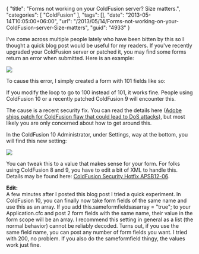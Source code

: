 {
	"title": "Forms not working on your ColdFusion server? Size matters.",
	"categories": [
		"ColdFusion"
	],
	"tags": [],
	"date": "2013-05-14T10:05:00+06:00",
	"url": "/2013/05/14/Forms-not-working-on-your-ColdFusion-server-Size-matters",
	"guid": "4933"
}

I've come across multiple people lately who have been bitten by this so I thought a quick blog post would be useful for my readers. If you've recently upgraded your ColdFusion server or patched it, you may find some forms return an error when submitted. Here is an example:
<!--more-->
<img src="http://static.raymondcamden.com/images/Screenshot_5_14_13_9_08_AM.png" />

To cause this error, I simply created a form with 101 fields like so:

<script src="https://gist.github.com/cfjedimaster/5576199.js"></script>

If you modify the loop to go to 100 instead of 101, it works fine. People using ColdFusion 10 or a recently patched ColdFusion 9 will encounter this.

The cause is a recent security fix. You can read the details here (<a href="http://www.infosecurity-magazine.com/view/24510/adobe-ships-patch-for-coldfusion-flaw-that-could-lead-to-dos-attacks/">Adobe ships patch for ColdFusion flaw that could lead to DoS attacks</a>), but most likely you are only concerned about how to get around this.

In the ColdFusion 10 Administrator, under Settings, way at the bottom, you will find this new setting:

<img src="http://static.raymondcamden.com/images/rayScreenshot_5_14_13_9_12_AM.png" />

You can tweak this to a value that makes sense for your form. For folks using ColdFusion 8 and 9, you have to edit a bit of XML to handle this. Details may be found here: <a href="http://helpx.adobe.com/coldfusion/kb/coldfusion-security-hotfix.html">ColdFusion Security Hotfix APSB12-06</a>.

<b>Edit:</b><br/>
A few minutes after I posted this blog post I tried a quick experiment. In ColdFusion 10, you can finally now take form fields of the same name and use this as an array. If you add this.sameformfieldsasarray = "true"; to your Application.cfc and post 2 form fields with the same name, their value in the form scope will be an array. I recommend this setting in general as a list (the normal behavior) cannot be reliably decoded. Turns out, if you use the same field name, you can post any number of form fields you want. I tried with 200, no problem. If you also do the sameformfield thingy, the values work just fine.